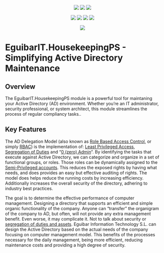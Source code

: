 <p align="center">
  <a href="https://www.powershellgallery.com/packages/EguibarIT.HousekeepingPS"><img src="https://img.shields.io/powershellgallery/v/EguibarIT.HousekeepingPS.svg"></a>
  <a href="https://www.powershellgallery.com/packages/EguibarIT.HousekeepingPS"><img src="https://img.shields.io/powershellgallery/vpre/EguibarIT.HousekeepingPS.svg?label=powershell%20gallery%20preview&colorB=yellow"></a>
  <a href="https://github.com/vreguibar/EguibarIT.HousekeepingPS"><img src="https://img.shields.io/github/license/vreguibar/EguibarIT.HousekeepingPS.svg"></a>
</p>

<p align="center">
  <a href="https://www.powershellgallery.com/packages/EguibarIT.HousekeepingPS"><img src="https://img.shields.io/powershellgallery/p/EguibarIT.HousekeepingPS.svg"></a>
  <a href="https://github.com/vreguibar/EguibarIT.HousekeepingPS"><img src="https://img.shields.io/github/languages/top/vreguibar/EguibarIT.HousekeepingPS.svg"></a>
  <a href="https://github.com/vreguibar/EguibarIT.HousekeepingPS"><img src="https://img.shields.io/github/languages/code-size/vreguibar/EguibarIT.HousekeepingPS.svg"></a>
  <a href="https://www.powershellgallery.com/packages/EguibarIT.HousekeepingPS"><img src="https://img.shields.io/powershellgallery/dt/EguibarIT.HousekeepingPS.svg"></a>
</p>

<p align="center">
  <a href="https://www.linkedin.com/in/VicenteRodriguezEguibar"><img src="https://img.shields.io/badge/LinkedIn-VicenteRodriguezEguibar-0077B5.svg?logo=LinkedIn"></a>
</p>

# EguibarIT.HousekeepingPS - Simplifying Active Directory Maintenance

## Overview

The EguibarIT.HousekeepingPS module is a powerful tool for maintaning your Active Directory (AD) environment. Whether you’re an IT administrator, security professional, or system architect, this module streamlines the process of regular compliancy tasks..

## Key Features

The AD Delegation Model (also known as [Role Based Access Control](http://eguibarit.eu/microsoft/active-directory/role-based-access-control/), or simply [RBAC](http://eguibarit.eu/microsoft/active-directory/role-based-access-control/)) is the implementation of: [Least Privileged Access](http://eguibarit.eu/least-privileged-access/), [Segregation of Duties](http://eguibarit.eu/segregation-of-duties/) and “[0 (zero) Admin](http://eguibarit.eu/0-admin-model/)“. By identifying the tasks that execute against Active Directory, we can categorize and organize in a set of functional groups, or roles. Those roles can be dynamically assigned to the [Semi-Privileged accounts](http://eguibarit.eu/privileged-semi-privileged-users/). This reduces the exposed rights by having what needs, and does provides an easy but effective auditing of rights. The model does helps reduce the running costs by increasing efficiency. Additionally increases the overall security of the directory, adhering to industry best practices.

The goal is to determine the effective performance of computer management. Designing a directory that supports an efficient and simple organic functionality of the company. Anyone can “transfer” the organigram of the company to AD, but often, will not provide any extra management benefit. Even worse, it may complicate it. Not to talk about security or [segregation of duties and assets](http://eguibarit.eu/segregation-of-duties/). Eguibar Information Technology S.L. can design the Active Directory based on the actual needs of the company focusing on computer management model. This benefits of the processes necessary for the daily management,  being more efficient, reducing maintenance costs and providing a high degree of security.
